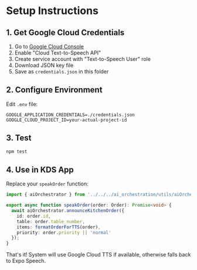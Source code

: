 # Setup Instructions

## 1. Get Google Cloud Credentials

1. Go to [Google Cloud Console](https://console.cloud.google.com)
2. Enable "Cloud Text-to-Speech API"
3. Create service account with "Text-to-Speech User" role
4. Download JSON key file
5. Save as `credentials.json` in this folder

## 2. Configure Environment

Edit `.env` file:
```env
GOOGLE_APPLICATION_CREDENTIALS=./credentials.json
GOOGLE_CLOUD_PROJECT_ID=your-actual-project-id
```

## 3. Test

```bash
npm test
```

## 4. Use in KDS App

Replace your `speakOrder` function:

```typescript
import { aiOrchestrator } from '../../../ai_orchestration/utils/aiOrchestrator';

export async function speakOrder(order: Order): Promise<void> {
  await aiOrchestrator.announceKitchenOrder({
    id: order.id,
    table: order.table_number,
    items: formatOrderForTTS(order),
    priority: order.priority || 'normal'
  });
}
```

That's it! System will use Google Cloud TTS if available, otherwise falls back to Expo Speech.
